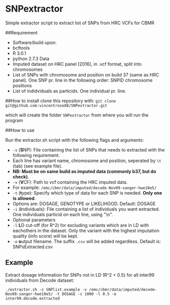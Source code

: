 # SNPextractor
Simple extractor script to extract list of SNPs from HRC VCFs for CBMR

##Requirement
 * Software/build upon: 
  * bcftools
  * R 3.0.1
  * python 2.7.3
Data
 * Imputed dataset on HRC panel (2016), in .vcf format, split into chromosomes
 * List of SNPs with chromosome and position on build 37 (same as HRC panel). One SNP pr. line in the following order: SNPID chromosome positions
 * List of indidviduals as particids. One individual pr. line.

##How to install
clone this repository with:
`git clone git@github.com:vincentrose88/SNPextractor.git`

which will create the folder `SNPextractor` from where you will run the program

##How to use

Run the extractor.sh script with the following flags and arguments:
 * `-s` (**S**NP): File containing the list of SNPs that needs to extracted with the following requirement:
  * Each line has variant name, chromosome and position, seperated by `\t` (tab) (see example file). 
  * **NB: Must be on same build as imputed data (commonly b37, but do check)**. 
 * `-v` (**V**CF): Path to vcf containing the HRC imputed data. 
  * For example: `/emc/cbmr/data/imputed/decode-Nov09-sanger-hwe10e5/`
 * `-t` (**t**ype): Specify which type of data for each SNP is needed. **Only one is allowed**. 
  * Options are: DOSAGE, GENOTYPE or LIKELIHOOD. Default: DOSAGE
  * `-i` (**i**ndividuals): File containing a list of individuals you want extracted. One individuals particid on each line, using "\n".
 * Optional parameters
  * `-l` **L**D cut-off (for R^2) for excluding variants which are in LD with eachothers in the dataset. Only the variant with the highest imputation quality (info score) will be kept.
  * `-o` **o**utput filename. The suffix `.csv` will be added regardless. Default is: SNPsExtracted.csv

## Example
Extract dosage information for SNPs not in LD (R^2 < 0.5) for all inter99 individuals from Decode dataset:

`./extractor.sh -s SNPlist.example -v /emc/cbmr/data/imputed/decode-Nov09-sanger-hwe10e5/ -t DOSAGE -c 1000 -l 0.5 -o inter99.decode.extracted`


